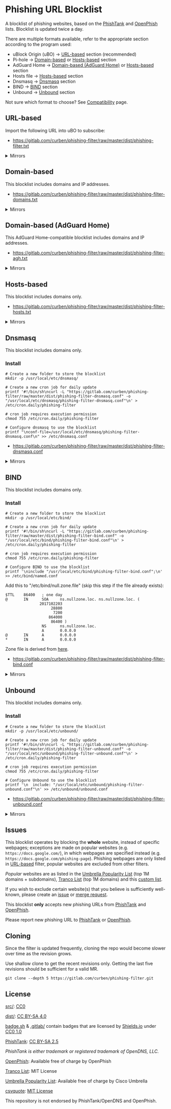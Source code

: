 # Phishing URL Blocklist

A blocklist of phishing websites, based on the [PhishTank](https://www.phishtank.com/) and [OpenPhish](https://openphish.com/) lists. Blocklist is updated twice a day.

There are multiple formats available, refer to the appropriate section according to the program used:

- uBlock Origin (uBO) -> [URL-based](#url-based) section (recommended)
- Pi-hole -> [Domain-based](#domain-based) or [Hosts-based](#hosts-based) section
- AdGuard Home -> [Domain-based (AdGuard Home)](#domain-based-adguard-home) or [Hosts-based](#hosts-based) section
- Hosts file -> [Hosts-based](#hosts-based) section
- Dnsmasq -> [Dnsmasq](#dnsmasq) section
- BIND -> [BIND](#bind) section
- Unbound -> [Unbound](#unbound) section

Not sure which format to choose? See [Compatibility](https://gitlab.com/curben/urlhaus-filter/wikis/compatibility) page.

## URL-based

Import the following URL into uBO to subscribe:

- https://gitlab.com/curben/phishing-filter/raw/master/dist/phishing-filter.txt

<details>
<summary>Mirrors</summary>

- https://cdn.statically.io/gl/curben/phishing-filter/master/dist/phishing-filter.txt
- https://glcdn.githack.com/curben/phishing-filter/raw/master/dist/phishing-filter.txt
- https://raw.githubusercontent.com/curbengh/phishing-filter/master/dist/phishing-filter.txt
- https://cdn.statically.io/gh/curbengh/phishing-filter/master/dist/phishing-filter.txt
- https://gitcdn.xyz/repo/curbengh/phishing-filter/master/dist/phishing-filter.txt
- https://cdn.jsdelivr.net/gh/curbengh/phishing-filter/dist/phishing-filter.txt

**Note:** AdGuard Home is not compatible with the URL filter (`||baddomain.com/bad/page$all`) of this blocklist, although it is still compatible with the domain filter (`||baddomain.com^`) also used in this blocklist, consider using a [smaller blocklist](#domain-based-adguard-home) (it's around half smaller).

</details>

## Domain-based

This blocklist includes domains and IP addresses.

- https://gitlab.com/curben/phishing-filter/raw/master/dist/phishing-filter-domains.txt

<details>
<summary>Mirrors</summary>

- https://cdn.statically.io/gl/curben/phishing-filter/master/dist/phishing-filter-domains.txt
- https://glcdn.githack.com/curben/phishing-filter/raw/master/dist/phishing-filter-domains.txt
- https://raw.githubusercontent.com/curbengh/phishing-filter/master/dist/phishing-filter-domains.txt
- https://cdn.statically.io/gh/curbengh/phishing-filter/master/dist/phishing-filter-domains.txt
- https://gitcdn.xyz/repo/curbengh/phishing-filter/master/dist/phishing-filter-domains.txt
- https://cdn.jsdelivr.net/gh/curbengh/phishing-filter/dist/phishing-filter-domains.txt

</details>

## Domain-based (AdGuard Home)

This AdGuard Home-compatible blocklist includes domains and IP addresses.

- https://gitlab.com/curben/phishing-filter/raw/master/dist/phishing-filter-agh.txt

<details>
<summary>Mirrors</summary>

- https://cdn.statically.io/gl/curben/phishing-filter/master/dist/phishing-filter-agh.txt
- https://glcdn.githack.com/curben/phishing-filter/raw/master/dist/phishing-filter-agh.txt
- https://raw.githubusercontent.com/curbengh/phishing-filter/master/dist/phishing-filter-agh.txt
- https://cdn.statically.io/gh/curbengh/phishing-filter/master/dist/phishing-filter-agh.txt
- https://gitcdn.xyz/repo/curbengh/phishing-filter/master/dist/phishing-filter-agh.txt
- https://cdn.jsdelivr.net/gh/curbengh/phishing-filter/phishing-filter-agh.txt

</details>

## Hosts-based

This blocklist includes domains only.

- https://gitlab.com/curben/phishing-filter/raw/master/dist/phishing-filter-hosts.txt

<details>
<summary>Mirrors</summary>

- https://cdn.statically.io/gl/curben/phishing-filter/master/dist/phishing-filter-hosts.txt
- https://glcdn.githack.com/curben/phishing-filter/raw/master/dist/phishing-filter-hosts.txt
- https://raw.githubusercontent.com/curbengh/phishing-filter/master/dist/phishing-filter-hosts.txt
- https://cdn.statically.io/gh/curbengh/phishing-filter/master/dist/phishing-filter-hosts.txt
- https://gitcdn.xyz/repo/curbengh/phishing-filter/master/dist/phishing-filter-hosts.txt
- https://cdn.jsdelivr.net/gh/curbengh/phishing-filter/dist/phishing-filter-hosts.txt

</details>

## Dnsmasq

This blocklist includes domains only.

### Install

```
# Create a new folder to store the blocklist
mkdir -p /usr/local/etc/dnsmasq/

# Create a new cron job for daily update
printf '#!/bin/sh\ncurl -L "https://gitlab.com/curben/phishing-filter/raw/master/dist/phishing-filter-dnsmasq.conf" -o "/usr/local/etc/dnsmasq/phishing-filter-dnsmasq.conf"\n' > /etc/cron.daily/phishing-filter

# cron job requires execution permission
chmod 755 /etc/cron.daily/phishing-filter

# Configure dnsmasq to use the blocklist
printf "\nconf-file=/usr/local/etc/dnsmasq/phishing-filter-dnsmasq.conf\n" >> /etc/dnsmasq.conf
```

- https://gitlab.com/curben/phishing-filter/raw/master/dist/phishing-filter-dnsmasq.conf

<details>
<summary>Mirrors</summary>

- https://cdn.statically.io/gl/curben/phishing-filter/master/dist/phishing-filter-dnsmasq.conf
- https://glcdn.githack.com/curben/phishing-filter/raw/master/dist/phishing-filter-dnsmasq.conf
- https://raw.githubusercontent.com/curbengh/phishing-filter/master/dist/phishing-filter-dnsmasq.conf
- https://cdn.statically.io/gh/curbengh/phishing-filter/master/dist/phishing-filter-dnsmasq.conf
- https://gitcdn.xyz/repo/curbengh/phishing-filter/master/dist/phishing-filter-dnsmasq.conf
- https://cdn.jsdelivr.net/gh/curbengh/phishing-filter/dist/phishing-filter-dnsmasq.conf

</details>

## BIND

This blocklist includes domains only.

### Install

```
# Create a new folder to store the blocklist
mkdir -p /usr/local/etc/bind/

# Create a new cron job for daily update
printf '#!/bin/sh\ncurl -L "https://gitlab.com/curben/phishing-filter/raw/master/dist/phishing-filter-bind.conf" -o "/usr/local/etc/bind/phishing-filter-bind.conf"\n' > /etc/cron.daily/phishing-filter

# cron job requires execution permission
chmod 755 /etc/cron.daily/phishing-filter

# Configure BIND to use the blocklist
printf '\ninclude "/usr/local/etc/bind/phishing-filter-bind.conf";\n' >> /etc/bind/named.conf
```

Add this to "/etc/bind/null.zone.file" (skip this step if the file already exists):

```
$TTL    86400   ; one day
@       IN      SOA     ns.nullzone.loc. ns.nullzone.loc. (
               2017102203
                    28800
                     7200
                   864000
                    86400 )
                NS      ns.nullzone.loc.
                A       0.0.0.0
@       IN      A       0.0.0.0
*       IN      A       0.0.0.0
```

Zone file is derived from [here](https://github.com/tomzuu/blacklist-named/blob/master/null.zone.file).

- https://gitlab.com/curben/phishing-filter/raw/master/dist/phishing-filter-bind.conf

<details>
<summary>Mirrors</summary>

- https://cdn.statically.io/gl/curben/phishing-filter/master/dist/phishing-filter-bind.conf
- https://glcdn.githack.com/curben/phishing-filter/raw/master/dist/phishing-filter-bind.conf
- https://raw.githubusercontent.com/curbengh/phishing-filter/master/dist/phishing-filter-bind.conf
- https://cdn.statically.io/gh/curbengh/phishing-filter/master/dist/phishing-filter-bind.conf
- https://gitcdn.xyz/repo/curbengh/phishing-filter/master/dist/phishing-filter-bind.conf
- https://cdn.jsdelivr.net/gh/curbengh/phishing-filter/dist/phishing-filter-bind.conf

</details>

## Unbound

This blocklist includes domains only.

### Install

```
# Create a new folder to store the blocklist
mkdir -p /usr/local/etc/unbound/

# Create a new cron job for daily update
printf '#!/bin/sh\ncurl -L "https://gitlab.com/curben/phishing-filter/raw/master/dist/phishing-filter-unbound.conf" -o "/usr/local/etc/unbound/phishing-filter-unbound.conf"\n' > /etc/cron.daily/phishing-filter

# cron job requires execution permission
chmod 755 /etc/cron.daily/phishing-filter

# Configure Unbound to use the blocklist
printf '\n  include: "/usr/local/etc/unbound/phishing-filter-unbound.conf"\n' >> /etc/unbound/unbound.conf
```

- https://gitlab.com/curben/phishing-filter/raw/master/dist/phishing-filter-unbound.conf

<details>
<summary>Mirrors</summary>

- https://cdn.statically.io/gl/curben/phishing-filter/master/dist/phishing-filter-unbound.conf
- https://glcdn.githack.com/curben/phishing-filter/raw/master/dist/phishing-filter-unbound.conf
- https://raw.githubusercontent.com/curbengh/phishing-filter/master/dist/phishing-filter-unbound.conf
- https://cdn.statically.io/gh/curbengh/phishing-filter/master/dist/phishing-filter-unbound.conf
- https://gitcdn.xyz/repo/curbengh/phishing-filter/master/dist/phishing-filter-unbound.conf
- https://cdn.jsdelivr.net/gh/curbengh/phishing-filter/dist/phishing-filter-unbound.conf

</details>

## Issues

This blocklist operates by blocking the **whole** website, instead of specific webpages; exceptions are made on popular websites (e.g. `https://docs.google.com/`), in which webpages are specified instead (e.g. `https://docs.google.com/phishing-page`). Phishing webpages are only listed in [URL-based](#url-based) filter, popular websites are excluded from other filters.

*Popular* websites are as listed in the [Umbrella Popularity List](https://s3-us-west-1.amazonaws.com/umbrella-static/index.html) (top 1M domains + subdomains), [Tranco List](https://tranco-list.eu/) (top 1M domains) and this [custom list](src/exclude.txt).

If you wish to exclude certain website(s) that you believe is sufficiently well-known, please create an [issue](https://gitlab.com/curben/phishing-filter/issues) or [merge request](https://gitlab.com/curben/phishing-filter/merge_requests).

This blocklist **only** accepts new phishing URLs from [PhishTank](https://www.phishtank.com/) and [OpenPhish](https://openphish.com/).

Please report new phishing URL to [PhishTank](https://www.phishtank.com/add_web_phish.php) or [OpenPhish](https://openphish.com/faq.html).

## Cloning

Since the filter is updated frequently, cloning the repo would become slower over time as the revision grows.

Use shallow clone to get the recent revisions only. Getting the last five revisions should be sufficient for a valid MR.

`git clone --depth 5 https://gitlab.com/curben/phishing-filter.git`

## License

[src/](src/): [CC0](LICENSE.md)

[dist/](dist/): [CC BY-SA 4.0](https://creativecommons.org/licenses/by-sa/4.0/)

[badge.sh](src/badge.sh) & [.gitlab/](.gitlab/) contain badges that are licensed by [Shields.io](https://shields.io) under [CC0 1.0](LICENSE.md)

[PhishTank](https://www.phishtank.com/): [CC BY-SA 2.5](https://creativecommons.org/licenses/by-sa/2.5/)

_PhishTank is either trademark or registered trademark of OpenDNS, LLC._

[OpenPhish](https://openphish.com/): Available free of charge by OpenPhish

[Tranco List](https://tranco-list.eu/): MIT License

[Umbrella Popularity List](https://s3-us-west-1.amazonaws.com/umbrella-static/index.html): Available free of charge by Cisco Umbrella

[csvquote](https://github.com/dbro/csvquote): [MIT License](https://choosealicense.com/licenses/mit/)

This repository is not endorsed by PhishTank/OpenDNS and OpenPhish.
